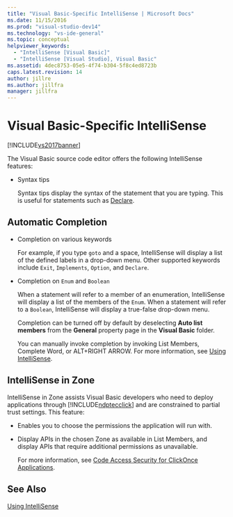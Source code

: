 ```yaml
---
title: "Visual Basic-Specific IntelliSense | Microsoft Docs"
ms.date: 11/15/2016
ms.prod: "visual-studio-dev14"
ms.technology: "vs-ide-general"
ms.topic: conceptual
helpviewer_keywords:
  - "IntelliSense [Visual Basic]"
  - "IntelliSense [Visual Studio], Visual Basic"
ms.assetid: 4dec8753-05e5-4f74-b304-5f8c4ed8723b
caps.latest.revision: 14
author: jillre
ms.author: jillfra
manager: jillfra
---
```

# Visual Basic-Specific IntelliSense
[!INCLUDE[vs2017banner](../includes/vs2017banner.md)]

The Visual Basic source code editor offers the following IntelliSense features:

- Syntax tips

     Syntax tips display the syntax of the statement that you are typing. This is useful for statements such as [Declare](https://msdn.microsoft.com/library/d3f21fb0-b804-4c99-97ed-583b23894cf1).

## Automatic Completion

- Completion on various keywords

   For example, if you type `goto` and a space, IntelliSense will display a list of the defined labels in a drop-down menu. Other supported keywords include `Exit`, `Implements`, `Option`, and `Declare`.

- Completion on `Enum` and `Boolean`

   When a statement will refer to a member of an enumeration, IntelliSense will display a list of the members of the `Enum`. When a statement will refer to a `Boolean`, IntelliSense will display a true-false drop-down menu.

  Completion can be turned off by default by deselecting **Auto list members** from the **General** property page in the **Visual Basic** folder.

  You can manually invoke completion by invoking List Members, Complete Word, or ALT+RIGHT ARROW. For more information, see [Using IntelliSense](../ide/using-intellisense.md).

## IntelliSense in Zone
 IntelliSense in Zone assists Visual Basic developers who need to deploy applications through [!INCLUDE[ndptecclick](../includes/ndptecclick-md.md)] and are constrained to partial trust settings. This feature:

- Enables you to choose the permissions the application will run with.

- Display APIs in the chosen Zone as available in List Members, and display APIs that require additional permissions as unavailable.

  For more information, see [Code Access Security for ClickOnce Applications](../deployment/code-access-security-for-clickonce-applications.md).

## See Also
 [Using IntelliSense](../ide/using-intellisense.md)
